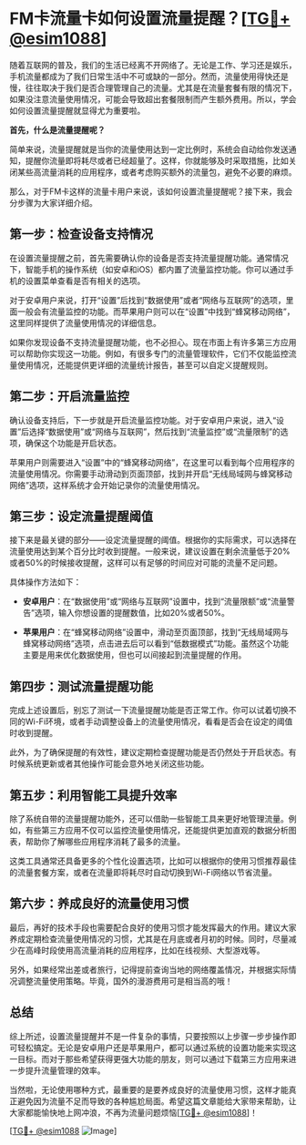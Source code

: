 # FM卡流量卡如何设置流量提醒？[[TG💪+ @esim1088](https://t.me/s/esim1088)]

随着互联网的普及，我们的生活已经离不开网络了。无论是工作、学习还是娱乐，手机流量都成为了我们日常生活中不可或缺的一部分。然而，流量使用得快还是慢，往往取决于我们是否合理管理自己的流量。尤其是在流量套餐有限的情况下，如果没注意流量使用情况，可能会导致超出套餐限制而产生额外费用。所以，学会如何设置流量提醒就显得尤为重要啦。

**首先，什么是流量提醒呢？**

简单来说，流量提醒就是当你的流量使用达到一定比例时，系统会自动给你发送通知，提醒你流量即将耗尽或者已经超量了。这样，你就能够及时采取措施，比如关闭某些高流量消耗的应用程序，或者考虑购买额外的流量包，避免不必要的麻烦。

那么，对于FM卡这样的流量卡用户来说，该如何设置流量提醒呢？接下来，我会分步骤为大家详细介绍。

## **第一步：检查设备支持情况**

在设置流量提醒之前，首先需要确认你的设备是否支持流量提醒功能。通常情况下，智能手机的操作系统（如安卓和iOS）都内置了流量监控功能。你可以通过手机的设置菜单查看是否有相关的选项。

对于安卓用户来说，打开“设置”后找到“数据使用”或者“网络与互联网”的选项，里面一般会有流量监控的功能。而苹果用户则可以在“设置”中找到“蜂窝移动网络”，这里同样提供了流量使用情况的详细信息。

如果你发现设备不支持流量提醒功能，也不必担心。现在市面上有许多第三方应用可以帮助你实现这一功能。例如，有很多专门的流量管理软件，它们不仅能监控流量使用情况，还能提供更详细的流量统计报告，甚至可以自定义提醒规则。

## **第二步：开启流量监控**

确认设备支持后，下一步就是开启流量监控功能。对于安卓用户来说，进入“设置”后选择“数据使用”或“网络与互联网”，然后找到“流量监控”或“流量限制”的选项，确保这个功能是开启状态。

苹果用户则需要进入“设置”中的“蜂窝移动网络”，在这里可以看到每个应用程序的流量使用情况。你需要手动滑动到页面顶部，找到并开启“无线局域网与蜂窝移动网络”选项，这样系统才会开始记录你的流量使用情况。

## **第三步：设定流量提醒阈值**

接下来是最关键的部分——设定流量提醒的阈值。根据你的实际需求，可以选择在流量使用达到某个百分比时收到提醒。一般来说，建议设置在剩余流量低于20%或者50%的时候接收提醒，这样可以有足够的时间应对可能的流量不足问题。

具体操作方法如下：

- **安卓用户**：在“数据使用”或“网络与互联网”设置中，找到“流量限额”或“流量警告”选项，输入你想设置的提醒数值，比如20%或者50%。
  
- **苹果用户**：在“蜂窝移动网络”设置中，滑动至页面顶部，找到“无线局域网与蜂窝移动网络”选项，点击进去后可以看到“低数据模式”功能。虽然这个功能主要是用来优化数据使用，但也可以间接起到流量提醒的作用。

## **第四步：测试流量提醒功能**

完成上述设置后，别忘了测试一下流量提醒功能是否正常工作。你可以试着切换不同的Wi-Fi环境，或者手动调整设备上的流量使用情况，看看是否会在设定的阈值时收到提醒。

此外，为了确保提醒的有效性，建议定期检查提醒功能是否仍然处于开启状态。有时候系统更新或者其他操作可能会意外地关闭这些功能。

## **第五步：利用智能工具提升效率**

除了系统自带的流量提醒功能外，还可以借助一些智能工具来更好地管理流量。例如，有些第三方应用不仅可以监控流量使用情况，还能提供更加直观的数据分析图表，帮助你了解哪些应用程序消耗了最多的流量。

这类工具通常还具备更多的个性化设置选项，比如可以根据你的使用习惯推荐最佳的流量套餐方案，或者在流量即将耗尽时自动切换到Wi-Fi网络以节省流量。

## **第六步：养成良好的流量使用习惯**

最后，再好的技术手段也需要配合良好的使用习惯才能发挥最大的作用。建议大家养成定期检查流量使用情况的习惯，尤其是在月底或者月初的时候。同时，尽量减少在高峰时段使用高流量消耗的应用程序，比如在线视频、大型游戏等。

另外，如果经常出差或者旅行，记得提前查询当地的网络覆盖情况，并根据实际情况调整流量使用策略。毕竟，国外的漫游费用可是相当高的哦！

## **总结**

综上所述，设置流量提醒并不是一件复杂的事情，只要按照以上步骤一步步操作即可轻松搞定。无论是安卓用户还是苹果用户，都可以通过系统的设置功能来实现这一目标。而对于那些希望获得更强大功能的朋友，则可以通过下载第三方应用来进一步提升流量管理的效率。

当然啦，无论使用哪种方式，最重要的是要养成良好的流量使用习惯，这样才能真正避免因为流量不足而导致的各种尴尬局面。希望这篇文章能给大家带来帮助，让大家都能愉快地上网冲浪，不再为流量问题烦恼[[TG💪+ @esim1088](https://t.me/s/esim1088)]！

[[TG💪+ @esim1088](https://t.me/s/esim1088) ![Image](https://i.postimg.cc/4NQfJmqS/Snipaste-2025-05-13-00-14-12.png)]